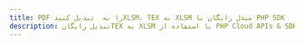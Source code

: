 ---title: PDF را به  تبدیل کنیدXLSM، TEX به XLSM مبدل رایگان یا PHP SDKdescription: تبدیل رایگانTEX به XLSM با استفاده از PHP Cloud APIs & SDK همچنین اسناد PDF را در Cloud ایجاد، ویرایش و رندر کنید.---